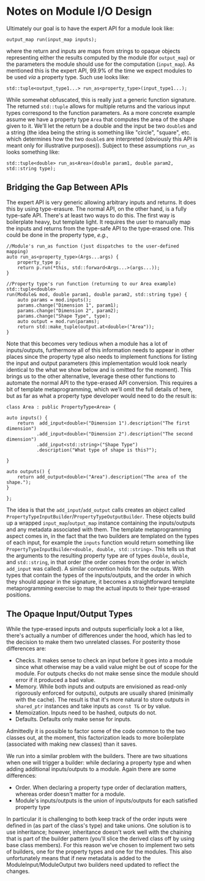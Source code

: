 Notes on Module I/O Design
==========================

Ultimately our goal is to have the expert API for a module look like:

```
output_map run(input_map inputs);
```

where the return and inputs are maps from strings to opaque objects representing
either the results computed by the module (for `output_map`) or the parameters
the module should use for the computation (`input_map`). As mentioned this is 
the expert API, 99.9% of the time we expect modules to be used *via* a property
type. Such use looks like:

```
std::tuple<output_type1...> run_as<property_type>(input_type1...);
```

While somewhat obfuscated, this is really just a generic function signature.
The returned `std::tuple` allows for multiple returns and the various input 
types correspond to the function parameters. As a more concrete example assume
we have a property type `Area` that computes the area of the shape given to it.
We'll let the return be a double and the input be two `double`s and a string 
(the idea being the string is something like "circle", "square", etc. which 
determines how the two `double`s are interpreted (obviously this API is meant 
only for illustrative purposes)). Subject to these assumptions `run_as` looks
something like:

```
std::tuple<double> run_as<Area>(double param1, double param2, std::string type);
```

Bridging the Gap Between APIs
-----------------------------

The expert API is very generic allowing arbitrary inputs and returns. It does 
this by using type-erasure. The normal API, on the other hand, is a fully 
type-safe API. There's at least two ways to do this. The first way is 
boilerplate heavy, but template light. It requires the user to manually map the
inputs and returns from the type-safe API to the type-erased one. This could be
done in the property type, *e.g.*,

```
//Module's run_as function (just dispatches to the user-defined mapping)
auto run_as<property_type>(Args...args) {
    property_type p;
    return p.run(*this, std::forward<Args...>(args...));
}

//Property type's run function (returning to our Area example)
std::tuple<double> 
run(Module& mod, double param1, double param2, std::string type) {
    auto params = mod.inputs();
    params.change("Dimension 1", param1);
    params.change("Dimension 2", param2);
    params.change("Shape Type", type);
    auto output = mod.run(params);
    return std::make_tuple(output.at<double>("Area"));
}    
```

Note that this becomes very tedious when a module has a lot of inputs/outputs,
furthermore all of this information needs to appear in other places since the
property type also needs to implement functions for listing the input and output
parameters (this implementation would look nearly identical to the what we
show below and is omitted for the moment). This brings us to the other
alternative, leverage these other functions to automate the normal API to the
type-erased API conversion. This requires a bit of template metaprogramming,
which we'll omit the full details of here, but as far as what a property type 
developer would need to do the result is:

```
class Area : public PropertyType<Area> {

auto inputs() {
    return  add_input<double>("Dimension 1").description("The first dimension")
           .add_input<double>("Dimension 2").description("The second dimension")
           .add_input<std::string>("Shape Type")
           .description("What type of shape is this?");

}

auto outputs() {
    return add_output<double>("Area").description("The area of the shape.");
}
    
};
```

The idea is that the `add_input`/`add_output` calls creates an object called
`PropertyTypeInputBuilder`/`PropertyTypeOutputBuilder`. These objects build up
a wrapped `input_map`/`output_map` instance containing the inputs/outputs and
any metadata associated with them. The template metaprogramming aspect comes in,
in the fact that the two builders are templated on the types of each input, for
example the `inputs` function would return something like 
`PropertyTypeInputBuilder<double, double, std::string>`. This tells us that the
arguments to the resulting property type are of types `double`, `double`, and
`std::string`, in that order (the order comes from the order in which 
`add_input` was called). A similar convention holds for the outputs. With types
that contain the types of the inputs/outputs, and the order in which they should
appear in the signature, it becomes a straightforward template metaprogramming
exercise to map the actual inputs to their type-erased positions.  

The Opaque Input/Output Types
-----------------------------

While the type-erased inputs and outputs superficially look a lot a like, 
there's actually a number of differences under the hood, which has led to the
decision to make them two unrelated classes. For posterity those differences
are:

- Checks. It makes sense to check an input before it goes into a module since
  what otherwise may be a valid value might be out of scope for the module. For
  outputs checks do not make sense since the module should error if it produced 
  a bad value.
- Memory. While both inputs and outputs are envisioned as read-only rigorously 
  enforced for outputs), outputs are usually shared (minimally with the cache).
  The result is that it's more natural to store outputs in `shared_ptr` 
  instances and take inputs as `const T&` or by value.
- Memoization. Inputs need to be hashed, outputs do not.
- Defaults. Defaults only make sense for inputs.

Admittedly it is possible to factor some of the code common to the two classes
out, at the moment, this factorization leads to more boilerplate (associated
with making new classes) than it saves. 
    
We run into a similar problem with the builders. There are two situations when
one will trigger a builder: while declaring a property type and when adding
additional inputs/outputs to a module. Again there are some differences:

- Order. When declaring a property type order of declaration matters, whereas 
  order doesn't matter for a module.
- Module's inputs/outputs is the union of inputs/outputs for each satisfied
  property type  
  
In particular it is challenging to both keep track of the order inputs were 
defined in (as part of the class's type) and take unions. One solution is to use
inheritance; however, inheritance doesn't work well with the chaining 
that is part of the builder pattern (you'll slice the derived class off by 
using base class members). For this reason we've chosen to implement two sets
of builders, one for the property types and one for the modules. This also 
unfortunately means that if new metadata is added to the 
ModuleInput/ModuleOutput two builders need updated to reflect the changes.
    
  

